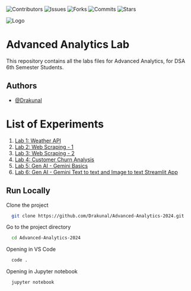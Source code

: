 
![Contributors](https://img.shields.io/github/contributors/Drakunal/Advanced-Analytics-2024?style=for-the-badge)
![Issues](https://img.shields.io/github/issues/Drakunal/Advanced-analytics-2024?color=yellow&style=for-the-badge)
![Forks](https://img.shields.io/github/forks/Drakunal/Advanced-Analytics-2024?style=for-the-badge)
![Commits](https://img.shields.io/github/last-commit/Drakunal/Advanced-analytics-2024?style=for-the-badge)
![Stars](https://img.shields.io/github/stars/Drakunal/Advanced-analytics-2024?color=pink&style=for-the-badge)
<!-- ![License](https://img.shields.io/github/license/Drakunal/Advanced-Analytics-2023?style=for-the-badge) -->
![Logo](https://github.com/Drakunal/Advanced-Analytics-2024/blob/main/logo.png?raw=true)  
# Advanced Analytics Lab

This repository contains all the labs files for Advanced Analytics, for DSA 
6th Semester Students.  

## Authors

- [@Drakunal](https://github.com/Drakunal)

# List of Experiments

1. [Lab 1: Weather API](https://github.com/Drakunal/Advanced-Analytics-2024/tree/main/Lab%201)
2. [Lab 2: Web Scraping - 1](https://github.com/Drakunal/Advanced-Analytics-2024/tree/main/Lab%202)
3. [Lab 3: Web Scraping - 2](https://github.com/Drakunal/Advanced-Analytics-2024/tree/main/Lab%203)
4. [Lab 4: Customer Churn Analysis](https://github.com/Drakunal/Advanced-Analytics-2024/tree/main/Lab%204) 
5. [Lab 5: Gen AI - Gemini Basics](https://github.com/Drakunal/Advanced-Analytics-2024/tree/main/Lab%205)
6. [Lab 6: Gen AI -  Gemini Text to text and Image to text Streamlit App](https://github.com/Drakunal/Advanced-Analytics-2024/tree/main/Lab%206)
<!-- 7. [Lab 7: Dimensionality Reduction](experiments/Experiment7_Dimensionality_Reduction.ipynb)
8. [Lab 8: Natural Language Processing (NLP)](experiments/Experiment8_Natural_Language_Processing.ipynb)-->

## Run Locally

Clone the project

```bash
  git clone https://github.com/Drakunal/Advanced-Analytics-2024.git
```

Go to the project directory

```bash
  cd Advanced-Analytics-2024
```

Opening in VS Code

```bash
  code .
```

Opening in Jupyter notebook

```bash
  jupyter notebook
```

